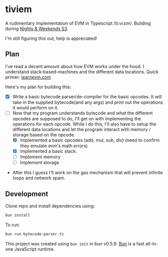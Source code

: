 # tiviem

A rudimentary implementation of EVM in Typescript /ti:vi:εm/. Building during [Nights & Weekends S3](https://buildspace.so/).

I'm still figuring this out, help is appreciated!

## Plan
I've read a decent amount about how EVM works under the hood. I understand stack-based-machines and the different data locations. Quick primer: [learnevm.com](learnevm.com/)

Here's my plan for building this:
- [X] Write a basic bytecode parser/de-compiler for the basic opcodes. It will take in the supplied bytecode(and any args) and print out the operations it would perform on it.
- [ ] Now that my program understands bytecode and what the different opcodes are supposed to do, I'll get on with implementing the operations for each opcode. While I do this, I'll also have to setup the different data locations and let the program interact with memory / storage based on the opcode.
  - [X] Implemented a basic opcodes (add, mul, sub, div) (need to confirm they emulate evm's math errors)
  - [X] implemented a basic stack.
  - [ ] Implement memory
  - [ ] Implement storage
- After this I guess I'll work on the gas mechanism that will prevent infinite loops and network spam.

## Development
Clone repo and install dependencies using:

```bash
bun install
```

To run:

```bash
bun run bytecode-parser.ts
```

This project was created using `bun init` in bun v0.5.9. [Bun](https://bun.sh) is a fast all-in-one JavaScript runtime.
